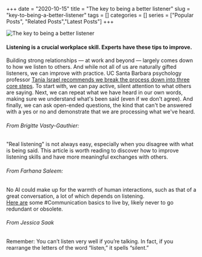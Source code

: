 +++ 
date = "2020-10-15"
title = "The key to being a better listener"
slug = "key-to-being-a-better-listener" 
tags = []
categories = []
series = ["Popular Posts", "Related Posts","Latest Posts"]
+++

![The key to being a better listener](https://d3bvlor7ot19je.cloudfront.net/blog/wp-content/uploads/better_listener.jpg)

#### Listening is a crucial workplace skill. Experts have these tips to improve.

Building strong relationships — at work and beyond — largely comes down to how we listen to others. And while not all of us are naturally gifted listeners, we can improve with practice. UC Santa Barbara psychology professor [Tania Israel recommends we break the process down into three core steps](https://ideas.ted.com/how-to-listen-really-listen-to-someone-you-dont-agree-with/). To start with, we can pay active, silent attention to what others are saying. Next, we can repeat what we have heard in our own words, making sure we understand what's been said (even if we don't agree). And finally, we can ask open-ended questions, the kind that can't be answered with a yes or no and demonstrate that we are processing what we've heard.  

###### From Brigitte Vasty-Gauthier:  
"Real listening" is not always easy, especially when you disagree with what is being said. This article is worth reading to discover how to improve listening skills and have more meaningful exchanges with others.

###### From Farhana Saleem:
No AI could make up for the warmth of human interactions, such as that of a great conversation, a lot of which depends on listening.  
[Here are](https://ideas.ted.com/how-to-listen-really-listen-to-someone-you-dont-agree-with/) some #Communication basics to live by, likely never to go redundant or obsolete.

###### From Jessica Saak
Remember: You can’t listen very well if you’re talking. In fact, if you rearrange the letters of the word “listen,” it spells “silent.”